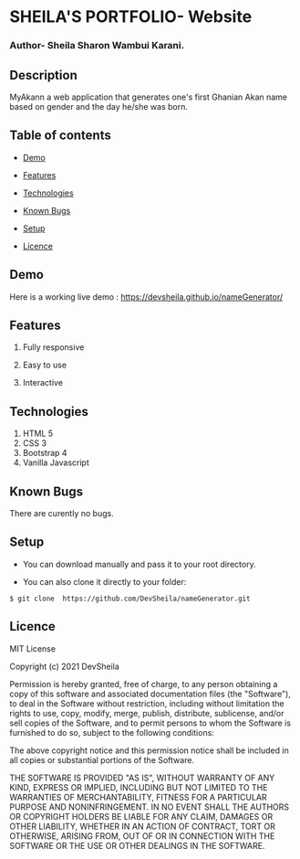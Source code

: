 # SHEILA'S PORTFOLIO-    Website
### Author- Sheila Sharon Wambui Karani.

## Description
MyAkann a web application that generates one's first Ghanian Akan name based on gender and the day he/she was born.


## Table of contents
* [Demo](#demo)
 
* [Features](#features)

* [Technologies](#technologies)

* [Known Bugs](#knownbugs)

* [Setup](#setup)

* [Licence](#Licence)

## Demo
Here is a working live demo :    https://devsheila.github.io/nameGenerator/
## Features


1. Fully responsive

1. Easy to use

1. Interactive

## Technologies

1. HTML 5
1. CSS 3
1. Bootstrap 4
1. Vanilla Javascript

## Known Bugs
There are curently no bugs.
## Setup

* You can download  manually and pass it to your root directory.

* You can also clone it directly to your folder:

```
$ git clone  https://github.com/DevSheila/nameGenerator.git

```




## Licence
MIT License

Copyright (c) 2021 DevSheila

Permission is hereby granted, free of charge, to any person obtaining a copy
of this software and associated documentation files (the "Software"), to deal
in the Software without restriction, including without limitation the rights
to use, copy, modify, merge, publish, distribute, sublicense, and/or sell
copies of the Software, and to permit persons to whom the Software is
furnished to do so, subject to the following conditions:

The above copyright notice and this permission notice shall be included in all
copies or substantial portions of the Software.

THE SOFTWARE IS PROVIDED "AS IS", WITHOUT WARRANTY OF ANY KIND, EXPRESS OR
IMPLIED, INCLUDING BUT NOT LIMITED TO THE WARRANTIES OF MERCHANTABILITY,
FITNESS FOR A PARTICULAR PURPOSE AND NONINFRINGEMENT. IN NO EVENT SHALL THE
AUTHORS OR COPYRIGHT HOLDERS BE LIABLE FOR ANY CLAIM, DAMAGES OR OTHER
LIABILITY, WHETHER IN AN ACTION OF CONTRACT, TORT OR OTHERWISE, ARISING FROM,
OUT OF OR IN CONNECTION WITH THE SOFTWARE OR THE USE OR OTHER DEALINGS IN THE
SOFTWARE.
